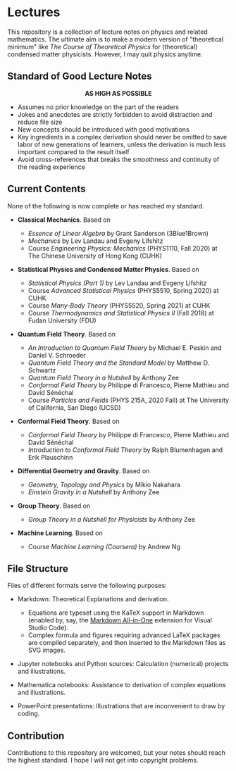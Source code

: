 # Lectures

This repository is a collection of lecture notes on physics and related mathematics. The ultimate aim is to make a modern version of "theoretical minimum" like *The Course of Theoretical Physics* for (theoretical) condensed matter physicists. However, I may quit physics anytime.

## Standard of Good Lecture Notes

<center>

**AS HIGH AS POSSIBLE**

</center>

- Assumes no prior knowledge on the part of the readers
- Jokes and anecdotes are strictly forbidden to avoid distraction and reduce file size
- New concepts should be introduced with good motivations
- Key ingredients in a complex derivation should never be omitted to save labor of new generations of learners, unless the derivation is much less important compared to the result itself
- Avoid cross-references that breaks the smoothness and continuity of the reading experience

## Current Contents

None of the following is now complete or has reached my standard. 

- **Classical Mechanics**. Based on
    - *Essence of Linear Algebra* by Grant Sanderson (3Blue1Brown)
    - *Mechanics* by Lev Landau and Evgeny Lifshitz
    - Course *Engineering Physics: Mechanics* (PHYS1110, Fall 2020) at The Chinese University of Hong Kong (CUHK)

- **Statistical Physics and Condensed Matter Physics**. Based on
    - *Statistical Physics (Part 1)* by Lev Landau and Evgeny Lifshitz
    - Course *Advanced Statistical Physics* (PHYS5510, Spring 2020) at CUHK
    - Course *Many-Body Theory* (PHYS5520, Spring 2021) at CUHK
    - Course *Thermodynamics and Statistical Physics II* (Fall 2018) at Fudan University (FDU)

- **Quantum Field Theory**. Based on
    - *An Introduction to Quantum Field Theory* by Michael E. Peskin and Daniel V. Schroeder
    - *Quantum Field Theory and the Standard Model* by Matthew D. Schwartz
    - *Quantum Field Theory in a Nutshell* by Anthony Zee
    - *Conformal Field Theory* by Philippe di Francesco, Pierre Mathieu and David Sénéchal
    - Course *Particles and Fields* (PHYS 215A, 2020 Fall) at The University of California, San Diego (UCSD)

- **Conformal Field Theory**. Based on
    - *Conformal Field Theory* by Philippe di Francesco, Pierre Mathieu and David Sénéchal
    - *Introduction to Conformal Field Theory* by Ralph Blumenhagen and Erik Plauschinn

- **Differential Geometry and Gravity**. Based on 
    - *Geometry, Topology and Physics* by Mikio Nakahara
    - *Einstein Gravity in a Nutshell* by Anthony Zee

- **Group Theory**. Based on
    - *Group Theory in a Nutshell for Physicists* by Anthony Zee

- **Machine Learning**. Based on
    - Course *Machine Learning (Coursera)* by Andrew Ng

## File Structure

Files of different formats serve the following purposes:

- Markdown: Theoretical Explanations and derivation. 
    - Equations are typeset using the KaTeX support in Markdown (enabled by, say, the [Markdown All-in-One](https://github.com/yzhang-gh/vscode-markdown) extension for Visual Studio Code).
    - Complex formula and figures requiring advanced LaTeX packages are compiled separately, and then inserted to the Markdown files as SVG images.

- Jupyter notebooks and Python sources: Calculation (numerical) projects and illustrations.

- Mathematica notebooks: Assistance to derivation of complex equations and illustrations.

- PowerPoint presentations: Illustrations that are inconvenient to draw by coding. 

## Contribution

Contributions to this repository are welcomed, but your notes should reach the highest standard. I hope I will not get into copyright problems. 
